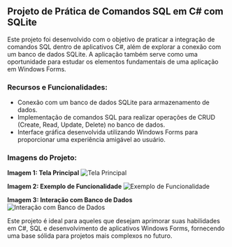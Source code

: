 ## Projeto de Prática de Comandos SQL em C# com SQLite

Este projeto foi desenvolvido com o objetivo de praticar a integração de comandos SQL dentro de aplicativos C#, além de explorar a conexão com um banco de dados SQLite. A aplicação também serve como uma oportunidade para estudar os elementos fundamentais de uma aplicação em Windows Forms.

### Recursos e Funcionalidades:
- Conexão com um banco de dados SQLite para armazenamento de dados.
- Implementação de comandos SQL para realizar operações de CRUD (Create, Read, Update, Delete) no banco de dados.
- Interface gráfica desenvolvida utilizando Windows Forms para proporcionar uma experiência amigável ao usuário.

### Imagens do Projeto:

**Imagem 1: Tela Principal**
![Tela Principal](prints/imagem1.jpg)

**Imagem 2: Exemplo de Funcionalidade**
![Exemplo de Funcionalidade](image2.jpg)

**Imagem 3: Interação com Banco de Dados**
![Interação com Banco de Dados](image3.jpg)

Este projeto é ideal para aqueles que desejam aprimorar suas habilidades em C#, SQL e desenvolvimento de aplicativos Windows Forms, fornecendo uma base sólida para projetos mais complexos no futuro.

 
